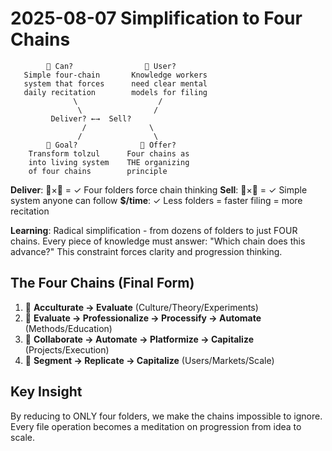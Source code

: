 # 2025-08-07 Simplification to Four Chains

```
        🐢 Can?                👾 User?
   Simple four-chain       Knowledge workers
   system that forces      need clear mental
   daily recitation        models for filing
              \                  /
               \                /
         Deliver? ←→  Sell?
                /              \
               /                \
        🐅 Goal?              🐙 Offer?  
    Transform tolzul      Four chains as
    into living system    THE organizing
    of four chains        principle
```

**Deliver**: 🐅×🐢 = ✓ Four folders force chain thinking
**Sell**: 👾×🐙 = ✓ Simple system anyone can follow
**$/time**: ✓ Less folders = faster filing = more recitation

**Learning**: Radical simplification - from dozens of folders to just FOUR chains. Every piece of knowledge must answer: "Which chain does this advance?" This constraint forces clarity and progression thinking.

## The Four Chains (Final Form)
1. 🐢 **Acculturate → Evaluate** (Culture/Theory/Experiments)
2. 🐅 **Evaluate → Professionalize → Processify → Automate** (Methods/Education)
3. 🐙 **Collaborate → Automate → Platformize → Capitalize** (Projects/Execution)
4. 👾 **Segment → Replicate → Capitalize** (Users/Markets/Scale)

## Key Insight
By reducing to ONLY four folders, we make the chains impossible to ignore. Every file operation becomes a meditation on progression from idea to scale.